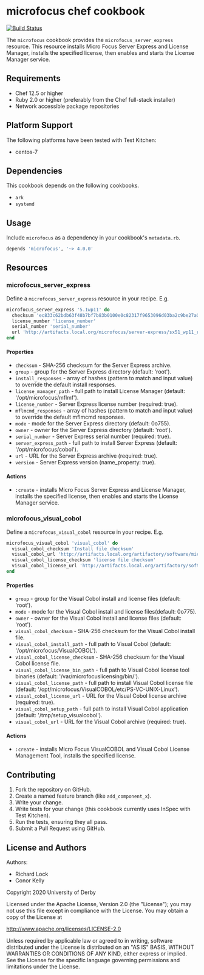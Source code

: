 microfocus chef cookbook
========================

[![Build Status](https://travis-ci.org/universityofderby/chef-microfocus.svg?branch=master)](https://travis-ci.org/universityofderby/chef-microfocus)

The `microfocus` cookbook provides the `microfocus_server_express` resource.
This resource installs Micro Focus Server Express and License Manager, installs the specified license, then enables and starts the License Manager service.

Requirements
------------
- Chef 12.5 or higher
- Ruby 2.0 or higher (preferably from the Chef full-stack installer)
- Network accessible package repositories

Platform Support
----------------
The following platforms have been tested with Test Kitchen:
- centos-7

Dependencies
------------
This cookbook depends on the following cookbooks.
- `ark`
- `systemd`

Usage
-----
Include `microfocus` as a dependency in your cookbook's `metadata.rb`.

```ruby
depends 'microfocus', '~> 4.0.0'
```

Resources
---------
### microfocus_server_express
Define a `microfocus_server_express` resource in your recipe. E.g.

```ruby
microfocus_server_express '5.1wp11' do
  checksum 'ec833c62bdb63f48b7bf7b83b0100e0c82317f9653096d03ba2c9be27a0f6ebd'
  license_number 'license_number'
  serial_number 'serial_number'
  url 'http://artifacts.local.org/microfocus/server-express/sx51_wp11_redhat_x86_64_dev.tar'
end
```

#### Properties
- `checksum` - SHA-256 checksum for the Server Express archive.
- `group` - group for the Server Express directory (default: 'root').
- `install_responses` - array of hashes (pattern to match and input value) to override the default install responses.
- `license_manager_path` - full path to install License Manager (default: '/opt/microfocus/mflmf').
- `license_number` - Server Express license number (required: true).
- `mflmcmd_responses` - array of hashes (pattern to match and input value) to override the default mflmcmd responses.
- `mode` - mode for the Server Express directory (default: 0o755).
- `owner` - owner for the Server Express directory (default: 'root').
- `serial_number` - Server Express serial number (required: true).
- `server_express_path` - full path to install Server Express (default: '/opt/microfocus/cobol').
- `url` - URL for the Server Express archive (required: true).
- `version` - Server Express version (name_property: true).

#### Actions
- `:create` - installs Micro Focus Server Express and License Manager, installs the specified license, then enables and starts the License Manager service.

### microfocus_visual_cobol
Define a `microfocus_visual_cobol` resource in your recipe. E.g.

```ruby
microfocus_visual_cobol 'visual_cobol' do
  visual_cobol_checksum 'Install file checksum'
  visual_cobol_url 'http://artifacts.local.org/artifactory/software/microfocus/visual-cobol/setup_visualcobol_devhub_4.0_patchupdate04_196243_redhat_x86_64'
  visual_cobol_license_checksum 'license file checksum'
  visual_cobol_license_url 'http://artifacts.local.org/artifactory/software/microfocus/visual-cobol/PS-CS-UNIX-Linux.mflic'
end
```

#### Properties
- `group` - group for the Visual Cobol install and license files (default: 'root').
- `mode` - mode for the Visual Cobol install and license files(default: 0o775).
- `owner` - owner for the Visual Cobol install and license files (default: 'root').
- `visual_cobol_checksum` - SHA-256 checksum for the Visual Cobol install file.
- `visual_cobol_install_path` - full path to Visual Cobol (default: '/opt/microfocus/VisualCOBOL').
- `visual_cobol_license_checksum` - SHA-256 checksum for the Visual Cobol license file.
- `visual_cobol_license_bin_path` - full path to Visual Cobol license tool binaries (default: '/var/microfocuslicensing/bin/').
- `visual_cobol_license_path` - full path to install Visual Cobol license file (default: '/opt/microfocus/VisualCOBOL/etc/PS-VC-UNIX-Linux').
- `visual_cobol_license_url` - URL for the Visual Cobol license archive (required: true).
- `visual_cobol_setup_path` - full path to install Visual Cobol application (default: '/tmp/setup_visualcobol').
- `visual_cobol_url` - URL for the Visual Cobol archive (required: true).

#### Actions
- `:create` - installs Micro Focus VisualCOBOL and Visual Cobol License Management Tool, installs the specified license.

Contributing
------------
1. Fork the repository on GitHub.
2. Create a named feature branch (like `add_component_x`).
3. Write your change.
4. Write tests for your change (this cookbook currently uses InSpec with Test Kitchen).
5. Run the tests, ensuring they all pass.
6. Submit a Pull Request using GitHub.

License and Authors
-------------------
Authors:
- Richard Lock
- Conor Kelly

Copyright 2020 University of Derby

Licensed under the Apache License, Version 2.0 (the "License");
you may not use this file except in compliance with the License.
You may obtain a copy of the License at

<http://www.apache.org/licenses/LICENSE-2.0>

Unless required by applicable law or agreed to in writing, software
distributed under the License is distributed on an "AS IS" BASIS,
WITHOUT WARRANTIES OR CONDITIONS OF ANY KIND, either express or implied.
See the License for the specific language governing permissions and
limitations under the License.
